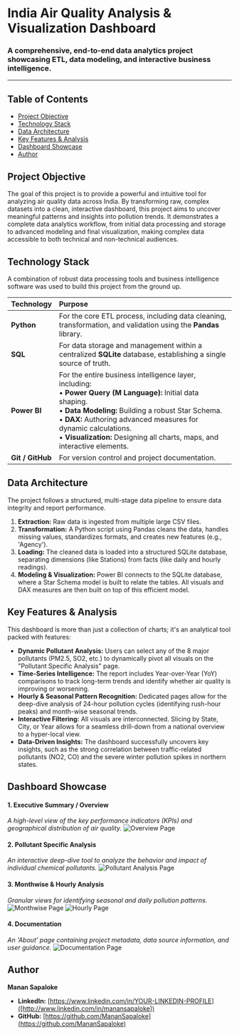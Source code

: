 # India Air Quality Analysis & Visualization Dashboard

### A comprehensive, end-to-end data analytics project showcasing ETL, data modeling, and interactive business intelligence.

---

## Table of Contents
- [Project Objective](#project-objective)
- [Technology Stack](#technology-stack)
- [Data Architecture](#data-architecture)
- [Key Features & Analysis](#key-features--analysis)
- [Dashboard Showcase](#dashboard-showcase)
- [Author](#author)


## Project Objective

The goal of this project is to provide a powerful and intuitive tool for analyzing air quality data across India. By transforming raw, complex datasets into a clean, interactive dashboard, this project aims to uncover meaningful patterns and insights into pollution trends. It demonstrates a complete data analytics workflow, from initial data processing and storage to advanced modeling and final visualization, making complex data accessible to both technical and non-technical audiences.

## Technology Stack

A combination of robust data processing tools and business intelligence software was used to build this project from the ground up.

| Technology | Purpose |
| :--- | :--- |
| **Python** | For the core ETL process, including data cleaning, transformation, and validation using the **Pandas** library. |
| **SQL** | For data storage and management within a centralized **SQLite** database, establishing a single source of truth. |
| **Power BI** | For the entire business intelligence layer, including: <br> • **Power Query (M Language):** Initial data shaping. <br> • **Data Modeling:** Building a robust Star Schema. <br> • **DAX:** Authoring advanced measures for dynamic calculations. <br> • **Visualization:** Designing all charts, maps, and interactive elements. |
| **Git / GitHub** | For version control and project documentation. |

## Data Architecture

The project follows a structured, multi-stage data pipeline to ensure data integrity and report performance.



1.  **Extraction:** Raw data is ingested from multiple large CSV files.
2.  **Transformation:** A Python script using Pandas cleans the data, handles missing values, standardizes formats, and creates new features (e.g., 'Agency').
3.  **Loading:** The cleaned data is loaded into a structured SQLite database, separating dimensions (like Stations) from facts (like daily and hourly readings).
4.  **Modeling & Visualization:** Power BI connects to the SQLite database, where a Star Schema model is built to relate the tables. All visuals and DAX measures are then built on top of this efficient model.

## Key Features & Analysis

This dashboard is more than just a collection of charts; it's an analytical tool packed with features:

- **Dynamic Pollutant Analysis:** Users can select any of the 8 major pollutants (PM2.5, SO2, etc.) to dynamically pivot all visuals on the "Pollutant Specific Analysis" page.
- **Time-Series Intelligence:** The report includes Year-over-Year (YoY) comparisons to track long-term trends and identify whether air quality is improving or worsening.
- **Hourly & Seasonal Pattern Recognition:** Dedicated pages allow for the deep-dive analysis of 24-hour pollution cycles (identifying rush-hour peaks) and month-wise seasonal trends.
- **Interactive Filtering:** All visuals are interconnected. Slicing by State, City, or Year allows for a seamless drill-down from a national overview to a hyper-local view.
- **Data-Driven Insights:** The dashboard successfully uncovers key insights, such as the strong correlation between traffic-related pollutants (NO2, CO) and the severe winter pollution spikes in northern states.

## Dashboard Showcase

#### 1. Executive Summary / Overview
*A high-level view of the key performance indicators (KPIs) and geographical distribution of air quality.*
![Overview Page](./1\)%20Overview.jpg)

#### 2. Pollutant Specific Analysis
*An interactive deep-dive tool to analyze the behavior and impact of individual chemical pollutants.*
![Pollutant Analysis Page](./3\)%20Pollutant%20Specific%20Analysis.jpg)

#### 3. Monthwise & Hourly Analysis
*Granular views for identifying seasonal and daily pollution patterns.*
![Monthwise Page](./4\)%20Monthwise%20Analysis.jpg)
![Hourly Page](./5\)%20Hourly%20Analysis.jpg)

#### 4. Documentation
*An 'About' page containing project metadata, data source information, and user guidance.*
![Documentation Page](./6\)%20Documentation.jpg)


## Author

**Manan Sapaloke**

- **LinkedIn:** [https://www.linkedin.com/in/YOUR-LINKEDIN-PROFILE]([http://www.linkedin.com/in/manansapaloke])
- **GitHub:** [https://github.com/MananSapaloke](https://github.com/MananSapaloke)
